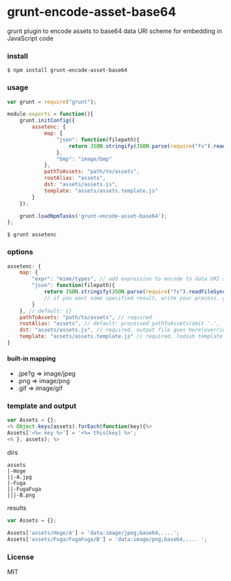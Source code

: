 grunt-encode-asset-base64
=====
grunt plugin to encode assets to base64 data URI scheme for embedding in JavaScript code

### install
```
$ npm install grunt-encode-asset-base64
```

### usage

```javascript
var grunt = require("grunt");

module.exports = function(){
	grunt.initConfig({
		assetenc: {
			map: {
				"json": function(filepath){
					return JSON.stringify(JSON.parse(require("fs").readFileSync(filepath)));
				},
				"bmp": "image/bmp"
			},
			pathToAssets: "path/to/assets",
			rootAlias: "assets",
			dst: "assets/assets.js",
			template: "assets/assets.template.js"
		}
	});

	grunt.loadNpmTasks('grunt-encode-asset-base64');
};
```

```
$ grunt assetenc
```

### options

```javascript
assetenc: {
	map: {
		"expr": "mime/types", // add expression to encode to data URI scheme with mime type.
		"json": function(filepath){
			return JSON.stringify(JSON.parse(require("fs").readFileSync(filepath)));
			// if you want some specified result, write your process. given [filepath].
		}
	}, // default: {}
	pathToAssets: "path/to/assets", // required
	rootAlias: "assets", // default: processed pathToAssets(omit '.', '..', './', '../' at the beginning of path)
	dst: "assets/assets.js", // required. output file goes here(override if exists)
	template: "assets/assets.template.js" // required. lodash template style.
}
```

#### built-in mapping

* .jpe?g => image/jpeg
* .png => image/png
* .gif => image/gif

### template and output

```javascript
var Assets = {};
<% Object.keys(assets).forEach(function(key){%>
Assets['<%= key %>'] = '<%= this[key] %>';
<% }, assets); %> 
```
dirs
```
assets
|-Hoge
||-A.jpg
|-Fuga
||-FugaFuga
|||-B.png
```

results

```javascript
var Assets = {};

Assets['assets/Hoge/A'] = 'data:image/jpeg;base64,....';
Assets['assets/Fuga/FugaFuga/B'] = 'data:image/png;base64,.... ';
```

### License
MIT
